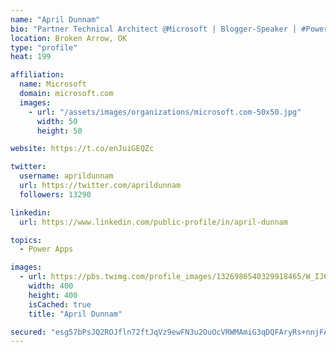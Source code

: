```yaml
---
name: "April Dunnam"
bio: "Partner Technical Architect @Microsoft | Blogger-Speaker | #PowerApps, #PowerAutomate, #Office365, #SharePoint | #WIT | #Karaoke Queen"
location: Broken Arrow, OK
type: "profile"
heat: 199

affiliation:
  name: Microsoft
  domain: microsoft.com
  images:
    - url: "/assets/images/organizations/microsoft.com-50x50.jpg"
      width: 50
      height: 50

website: https://t.co/enJuiGEQZc

twitter:
  username: aprildunnam
  url: https://twitter.com/aprildunnam
  followers: 13290

linkedin:
  url: https://www.linkedin.com/public-profile/in/april-dunnam

topics:
  - Power Apps

images:
  - url: https://pbs.twimg.com/profile_images/1326986540329918465/W_IJ6Ih2_400x400.jpg
    width: 400
    height: 400
    isCached: true
    title: "April Dunnam"

secured: "esg57bPsJQ2ROJfln72ftJqVz9ewFN3u2OuOcVRWMAmiG3qDQFAryRs+nnjFABiIvNKoZlkxYPyDrGr1dQuWsEzl2CQvrAMfGMfx2mZj/CkG9ooa+yBI8SdMt4a28k/yb2PeVXsCRb7LbYexfrpG02rAzff0rbcY0oQcDyWv2TLjPDlOxIEcnR1WP0S1sw+QbpKtF8AqQJHJedvp3JVYJM6aglE7z0emRE5lNjnlrzI7PYQVzeEOKt/hk+cDdZQFvKgtTbxwfmS9rbT9ypKfGWQSCNMn+3mefEaBuR3Fl1aLmtNQnhYbWYVWrSB08BZ0enhE5gC1EycJQ+aPjxRn7wl1bZZNIE5cRug7X3WR3MV5H1B+8zOlstNmj0AWvriphsbLsYYJaR8MZXvLZtRd7DJU+s+mVtqJ9xP3odP97DE=;WK3oW1igTKhtBL4AKugW/Q=="
---
```


